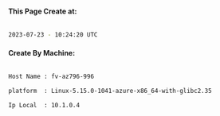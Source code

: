 
   
#### This Page Create at:

```bash

2023-07-23 - 10:24:20 UTC

```

#### Create By Machine:

```bash

Host Name : fv-az796-996

platform  : Linux-5.15.0-1041-azure-x86_64-with-glibc2.35

Ip Local  : 10.1.0.4

```

